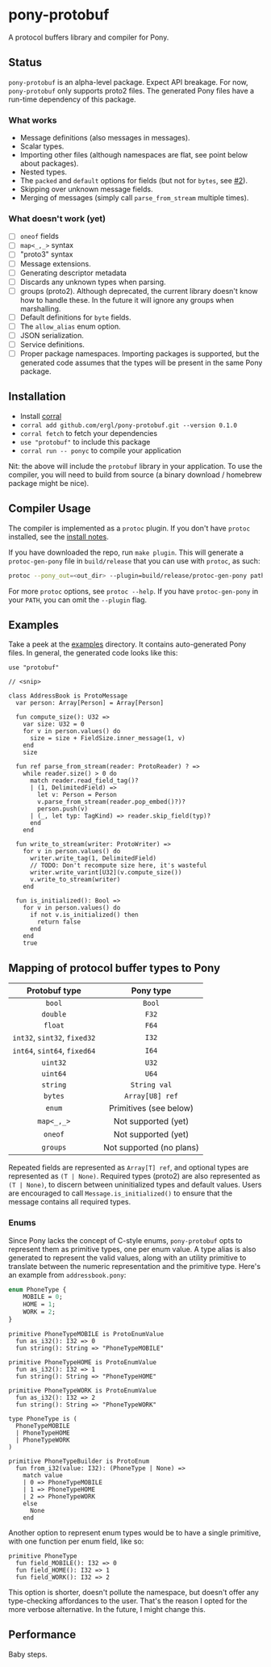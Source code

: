 # pony-protobuf

A protocol buffers library and compiler for Pony.

## Status

`pony-protobuf` is an alpha-level package. Expect API breakage. For now, `pony-protobuf` only supports proto2 files. The generated Pony files have a run-time dependency of this package.

### What works

* Message definitions (also messages in messages).
* Scalar types.
* Importing other files (although namespaces are flat, see point below about packages).
* Nested types.
* The `packed` and `default` options for fields (but not for `bytes`, see [#2](https://github.com/ergl/pony-protobuf/issues/2)).
* Skipping over unknown message fields.
* Merging of messages (simply call `parse_from_stream` multiple times).

### What doesn't work (yet)

* [ ] `oneof` fields
* [ ] `map<_,_>` syntax
* [ ] "proto3" syntax
* [ ] Message extensions.
* [ ] Generating descriptor metadata
* [ ] Discards any unknown types when parsing.
* [ ] groups (proto2). Although deprecated, the current library doesn't know how to handle these. In the future it will ignore any groups when marshalling.
* [ ] Default definitions for `byte` fields.
* [ ] The `allow_alias` enum option.
* [ ] JSON serialization.
* [ ] Service definitions.
* [ ] Proper package namespaces. Importing packages is supported, but the generated code assumes that the types will be present in the same Pony package.

## Installation

* Install [corral](https://github.com/ponylang/corral)
* `corral add github.com/ergl/pony-protobuf.git --version 0.1.0`
* `corral fetch` to fetch your dependencies
* `use "protobuf"` to include this package
* `corral run -- ponyc` to compile your application

Nit: the above will include the `protobuf` library in your application. To use the compiler, you will need to build from source (a binary download / homebrew package might be nice).

## Compiler Usage

The compiler is implemented as a `protoc` plugin. If you don't have `protoc` installed, see the [install notes](https://github.com/protocolbuffers/protobuf#protocol-compiler-installation).

If you have downloaded the repo, run `make plugin`. This will generate a `protoc-gen-pony` file in `build/release` that you can use with `protoc`, as such:

```sh
protoc --pony_out=<out_dir> --plugin=build/release/protoc-gen-pony path/to/proto/file.proto
```

For more `protoc` options, see `protoc --help`. If you have `protoc-gen-pony` in your `PATH`, you can omit the `--plugin` flag.

## Examples

Take a peek at the [examples](https://github.com/ergl/pony-protobuf/tree/main/examples) directory. It contains auto-generated Pony files. In general, the generated code looks like this:

```pony
use "protobuf"

// <snip>

class AddressBook is ProtoMessage
  var person: Array[Person] = Array[Person]

  fun compute_size(): U32 =>
    var size: U32 = 0
    for v in person.values() do
      size = size + FieldSize.inner_message(1, v)
    end
    size

  fun ref parse_from_stream(reader: ProtoReader) ? =>
    while reader.size() > 0 do
      match reader.read_field_tag()?
      | (1, DelimitedField) =>
        let v: Person = Person
        v.parse_from_stream(reader.pop_embed()?)?
        person.push(v)
      | (_, let typ: TagKind) => reader.skip_field(typ)?
      end
    end

  fun write_to_stream(writer: ProtoWriter) =>
    for v in person.values() do
      writer.write_tag(1, DelimitedField)
      // TODO: Don't recompute size here, it's wasteful
      writer.write_varint[U32](v.compute_size())
      v.write_to_stream(writer)
    end

  fun is_initialized(): Bool =>
    for v in person.values() do
      if not v.is_initialized() then
        return false
      end
    end
    true
```

## Mapping of protocol buffer types to Pony

| Protobuf type | Pony type |
| :---: | :---: |
| `bool` | `Bool` |
| `double` | `F32` |
| `float` | `F64` |
| `int32`, `sint32`, `fixed32` | `I32` |
| `int64`, `sint64`, `fixed64` | `I64` |
| `uint32` | `U32` |
| `uint64` | `U64` |
| `string` | `String val` |
| `bytes` | `Array[U8] ref` |
| `enum` | Primitives (see below) |
| `map<_,_>` | Not supported (yet) |
| `oneof` | Not supported (yet) |
| `groups` | Not supported (no plans) |

Repeated fields are represented as `Array[T] ref`, and optional types are represented as `(T | None)`. Required types (proto2) are also represented as `(T | None)`, to discern between uninitialized types and default values. Users are encouraged to call `Message.is_initialized()` to ensure that the message contains all required types.

### Enums

Since Pony lacks the concept of C-style enums, `pony-protobuf` opts to represent them as primitive types, one per enum value. A type alias is also generated to represent the valid values, along with an utility primitive to translate between the numeric representation and the primitive type. Here's an example from `addressbook.pony`:

```proto
enum PhoneType {
    MOBILE = 0;
    HOME = 1;
    WORK = 2;
}
```

```pony
primitive PhoneTypeMOBILE is ProtoEnumValue
  fun as_i32(): I32 => 0
  fun string(): String => "PhoneTypeMOBILE"

primitive PhoneTypeHOME is ProtoEnumValue
  fun as_i32(): I32 => 1
  fun string(): String => "PhoneTypeHOME"

primitive PhoneTypeWORK is ProtoEnumValue
  fun as_i32(): I32 => 2
  fun string(): String => "PhoneTypeWORK"

type PhoneType is (
  PhoneTypeMOBILE
  | PhoneTypeHOME
  | PhoneTypeWORK
)

primitive PhoneTypeBuilder is ProtoEnum
  fun from_i32(value: I32): (PhoneType | None) =>
    match value
    | 0 => PhoneTypeMOBILE
    | 1 => PhoneTypeHOME
    | 2 => PhoneTypeWORK
    else
      None
    end
```

Another option to represent enum types would be to have a single primitive, with one function per enum field, like so:

```pony
primitive PhoneType
  fun field_MOBILE(): I32 => 0
  fun field_HOME(): I32 => 1
  fun field_WORK(): I32 => 2
```

This option is shorter, doesn't pollute the namespace, but doesn't offer any type-checking affordances to the user. That's the reason I opted for the more verbose alternative. In the future, I might change this.

## Performance

Baby steps.
